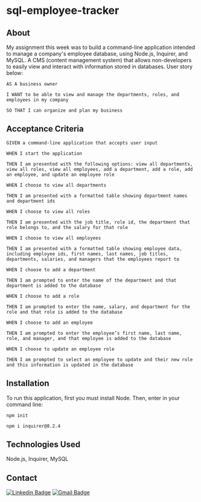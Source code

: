# sql-employee-tracker

## About

My assignment this week was to build a command-line application intended to manage a company's employee database, using Node.js, Inquirer, and MySQL. A CMS (content management system) that allows non-developers to easily view and interact with information stored in databases. User story below:

`AS A business owner`

`I WANT to be able to view and manage the departments, roles, and employees in my company`

`SO THAT I can organize and plan my business`

## Acceptance Criteria

`GIVEN a command-line application that accepts user input`

`WHEN I start the application`

`THEN I am presented with the following options: view all departments, view all roles, view all employees, add a department, add a role, add an employee, and update an employee role`

`WHEN I choose to view all departments`

`THEN I am presented with a formatted table showing department names and department ids`

`WHEN I choose to view all roles`

`THEN I am presented with the job title, role id, the department that role belongs to, and the salary for that role`

`WHEN I choose to view all employees`

`THEN I am presented with a formatted table showing employee data, including employee ids, first names, last names, job titles, departments, salaries, and managers that the employees report to`

`WHEN I choose to add a department`

`THEN I am prompted to enter the name of the department and that department is added to the database`

`WHEN I choose to add a role`

`THEN I am prompted to enter the name, salary, and department for the role and that role is added to the database`

`WHEN I choose to add an employee`

`THEN I am prompted to enter the employee’s first name, last name, role, and manager, and that employee is added to the database`

`WHEN I choose to update an employee role`

`THEN I am prompted to select an employee to update and their new role and this information is updated in the database`

## Installation

To run this application, first you must install Node. Then, enter in your command line:

`npm init`

`npm i inquirer@8.2.4`

## Technologies Used

Node.js, Inquirer, MySQL

## Contact

[![Linkedin Badge](https://img.shields.io/badge/-nrenner0211-blue?style=flat-square&logo=Linkedin&logoColor=white&link=https://www.linkedin.com/in/nrenner0211/)](https://www.linkedin.com/in/nrenner0211/)
[![Gmail Badge](https://img.shields.io/badge/-nrenner0211@gmail.com-c14438?style=flat-square&logo=Gmail&logoColor=white&link=mailto:nrenner0211@gmail.com)](mailto:nrenner0211@gmail.com)
